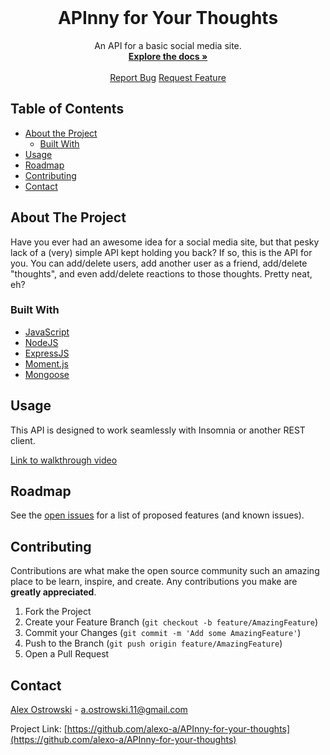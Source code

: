 <!--
*** Thanks for checking out this README Template. If you have a suggestion that would
*** make this better, please fork the repo and create a pull request or simply open
*** an issue with the tag "enhancement".
*** Thanks again! Now go create something AMAZING! :D
***
***
***
*** To avoid retyping too much info. Do a search and replace for the following:
*** github_username, repo, twitter_handle, email
-->





<!-- PROJECT SHIELDS -->
<!--
*** I'm using markdown "reference style" links for readability.
*** Reference links are enclosed in brackets [ ] instead of parentheses ( ).
*** See the bottom of this document for the declaration of the reference variables
*** for contributors-url, forks-url, etc. This is an optional, concise syntax you may use.
*** https://www.markdownguide.org/basic-syntax/#reference-style-links
-->
<!--
[![Contributors][contributors-shield]][contributors-url]
[![Forks][forks-shield]][forks-url]
[![Issues][issues-shield]][issues-url]-->





<br />

  <h1 align="center">APInny for Your Thoughts</h1>
  <p align="center">
    An API for a basic social media site.
    <br />
    <a href="https://github.com/alexo-a/APInny-for-your-thoughts"><strong>Explore the docs »</strong></a>
    <br />
    <br />
    <a href="https://github.com/alexo-a/APInny-for-your-thoughts/issues">Report Bug</a>
    <a href="https://github.com/alexo-a/APInny-for-your-thoughts/issues">Request Feature</a>
  </p>




<!-- TABLE OF CONTENTS -->
## Table of Contents

* [About the Project](#about-the-project)
  * [Built With](#built-with)
* [Usage](#usage)
* [Roadmap](#roadmap)
* [Contributing](#contributing)
* [Contact](#contact)



<!-- ABOUT THE PROJECT -->
## About The Project
Have you ever had an awesome idea for a social media site, but that pesky lack of a (very) simple API kept holding you back? If so, this is the API for you.  You can add/delete users, add another user as a friend, add/delete "thoughts", and even add/delete reactions to those thoughts. Pretty neat, eh?



<!--Here's a blank template to get started:
**To avoid retyping too much info. Do a search and replace with your text editor for the following:**
`alexo-a`, `password-generator`, `twitter_handle`, `email`-->


### Built With

* [JavaScript](https://developer.mozilla.org/en-US/docs/Web/JavaScript)
* [NodeJS](https://nodejs.org/en/)
* [ExpressJS](https://expressjs.com/)
* [Moment.js](https://www.npmjs.com/package/moment)
* [Mongoose](https://www.npmjs.com/package/mongoose)







<!-- USAGE EXAMPLES -->
## Usage
This API is designed to work seamlessly with Insomnia or another REST client.
<!--Use this space to show useful examples of how a project can be used. Additional screenshots, code examples and demos work well in this space. You may also link to more resources.-->
[Link to walkthrough video](https://drive.google.com/file/d/13cd7URDtdbKQddzFKbWp3T5lRDMtZhR4/view)


<!--_For more examples, please refer to the [Documentation](https://example.com)_-->



<!-- ROADMAP -->
## Roadmap

See the [open issues](https://github.com/alexo-a/APInny-for-your-thoughts/issues) for a list of proposed features (and known issues).



<!-- CONTRIBUTING -->
## Contributing

Contributions are what make the open source community such an amazing place to be learn, inspire, and create. Any contributions you make are **greatly appreciated**.

1. Fork the Project
2. Create your Feature Branch (`git checkout -b feature/AmazingFeature`)
3. Commit your Changes (`git commit -m 'Add some AmazingFeature'`)
4. Push to the Branch (`git push origin feature/AmazingFeature`)
5. Open a Pull Request



<!-- LICENSE 
## License

Distributed under the MIT License. See `LICENSE` for more information.-->



<!-- CONTACT -->
## Contact


[Alex Ostrowski](https://github.com/alexo-a) - a.ostrowski.11@gmail.com


Project Link: [https://github.com/alexo-a/APInny-for-your-thoughts](https://github.com/alexo-a/APInny-for-your-thoughts)



<!-- ACKNOWLEDGEMENTS 
## Acknowledgements

* []()
* []()
* []()-->





<!-- MARKDOWN LINKS & IMAGES -->
<!-- https://www.markdownguide.org/basic-syntax/#reference-style-links -->
[contributors-shield]: https://img.shields.io/github/contributors/othneildrew/Best-README-Template.svg?style=flat-square
[contributors-url]: https://github.com/alexo-a/password-generator/graphs/contributors
[forks-shield]: https://img.shields.io/github/forks/othneildrew/Best-README-Template.svg?style=flat-square
[forks-url]: https://github.com/alexo-a/password-generator/network/members
[stars-shield]: https://img.shields.io/github/stars/othneildrew/Best-README-Template.svg?style=flat-square
[stars-url]: https://github.com/alexo-a/password-generator/stargazers
[issues-shield]: https://img.shields.io/github/issues/othneildrew/Best-README-Template.svg?style=flat-square
[issues-url]: https://github.com/alexo-a/password-generator/issues
[license-shield]: https://img.shields.io/github/license/othneildrew/Best-README-Template.svg?style=flat-square
<!--[license-url]: https://github.com/othneildrew/Best-README-Template/blob/master/LICENSE.txt-->
[linkedin-shield]: https://img.shields.io/badge/-LinkedIn-black.svg?style=flat-square&logo=linkedin&colorB=555
[linkedin-url]: https://linkedin.com/in/othneildrew